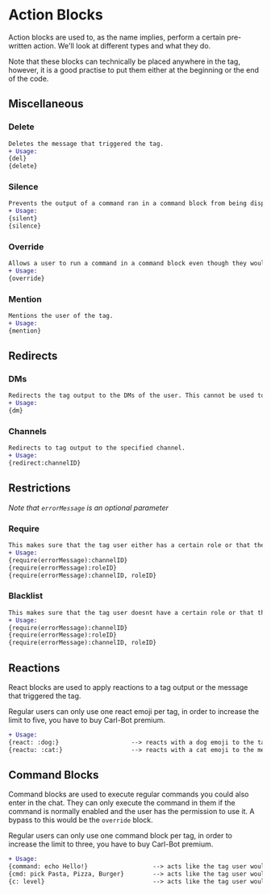 # Action Blocks

Action blocks are used to, as the name implies, perform a certain pre-written action. We'll look at different types and what they do.

Note that these blocks can technically be placed anywhere in the tag, however, it is a good practise to put them either at the beginning or the end of the code.

## Miscellaneous

### Delete
```diff
Deletes the message that triggered the tag.
+ Usage:
{del}
{delete}
```

### Silence
```diff
Prevents the output of a command ran in a command block from being displayed. (More on command blocks a bit further down...)
+ Usage:
{silent}
{silence}
```

### Override
```diff
Allows a user to run a command in a command block even though they would normally not have the permission to do so (running the command in the chat)
+ Usage:
{override}
```

### Mention
```diff
Mentions the user of the tag.
+ Usage:
{mention}
```

## Redirects

### DMs
```diff
Redirects the tag output to the DMs of the user. This cannot be used to send DMs to someone who didnt execute the tag.
+ Usage:
{dm}
```

### Channels
```diff
Redirects to tag output to the specified channel.
+ Usage:
{redirect:channelID}
```

## Restrictions

*Note that ``errorMessage`` is an optional parameter*

### Require
```diff
This makes sure that the tag user either has a certain role or that the tag is ran in a specified channel. When supplying channel and role, make sure the channel is the first thing specified. When supplying channel and role, the tag will execute as long as one condition is met.
+ Usage:
{require(errorMessage):channelID}
{require(errorMessage):roleID}
{require(errorMessage):channelID, roleID}
```

### Blacklist
```diff
This makes sure that the tag user doesnt have a certain role or that the tag is NOT ran in a specified channel. When supplying channel and role, make sure the channel is the first thing specified. The tag will only execute when both conditions are not met (meaning the user doesnt have the role and the tag is not run in the channel).
+ Usage:
{require(errorMessage):channelID}
{require(errorMessage):roleID}
{require(errorMessage):channelID, roleID}
```

## Reactions
React blocks are used to apply reactions to a tag output or the message that triggered the tag.

Regular users can only use one react emoji per tag, in order to increase the limit to five, you have to buy Carl-Bot premium.
```diff
+ Usage:
{react: :dog:}                    --> reacts with a dog emoji to the tag output message
{reactu: :cat:}                   --> reacts with a cat emoji to the message that triggered the tag
```

## Command Blocks

Command blocks are used to execute regular commands you could also enter in the chat. They can only execute the command in them if the command is normally enabled and the user has the permission to use it. A bypass to this would be the ``override`` block.

Regular users can only use one command block per tag, in order to increase the limit to three, you have to buy Carl-Bot premium.
```diff
+ Usage:
{command: echo Hello!}                  --> acts like the tag user would put "echo Hello!" as command in the chat
{cmd: pick Pasta, Pizza, Burger}        --> acts like the tag user would put "pick Pasta, Pizza, Burger" as command in the chat
{c: level}                              --> acts like the tag user would put "level" as command in the chat
```